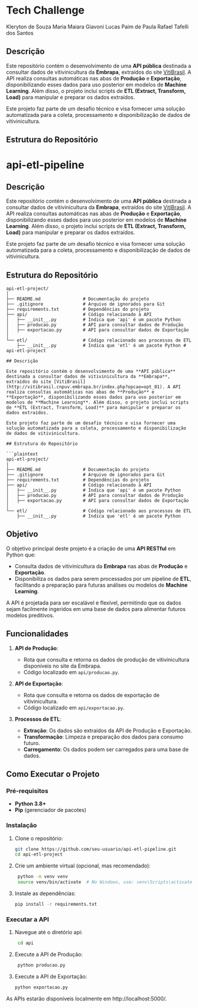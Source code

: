 # Tech Challenge
Kleryton de Souza Maria
Maiara Giavoni
Lucas Paim de Paula
Rafael Tafelli dos Santos

## Descrição

Este repositório contém o desenvolvimento de uma **API pública** destinada a consultar dados de vitivinicultura da **Embrapa**, extraídos do site [VitiBrasil](http://vitibrasil.cnpuv.embrapa.br/index.php?opcao=opt_01). A API realiza consultas automáticas nas abas de **Produção** e **Exportação**, disponibilizando esses dados para uso posterior em modelos de **Machine Learning**. Além disso, o projeto inclui scripts de **ETL (Extract, Transform, Load)** para manipular e preparar os dados extraídos.

Este projeto faz parte de um desafio técnico e visa fornecer uma solução automatizada para a coleta, processamento e disponibilização de dados de vitivinicultura.

## Estrutura do Repositório

# api-etl-pipeline

## Descrição

Este repositório contém o desenvolvimento de uma **API pública** destinada a consultar dados de vitivinicultura da **Embrapa**, extraídos do site [VitiBrasil](http://vitibrasil.cnpuv.embrapa.br/index.php?opcao=opt_01). A API realiza consultas automáticas nas abas de **Produção** e **Exportação**, disponibilizando esses dados para uso posterior em modelos de **Machine Learning**. Além disso, o projeto inclui scripts de **ETL (Extract, Transform, Load)** para manipular e preparar os dados extraídos.

Este projeto faz parte de um desafio técnico e visa fornecer uma solução automatizada para a coleta, processamento e disponibilização de dados de vitivinicultura.

## Estrutura do Repositório

```plaintext
api-etl-project/
│
├── README.md                # Documentação do projeto
├── .gitignore               # Arquivo de ignorados para Git
├── requirements.txt         # Dependências do projeto
├── api/                     # Código relacionado à API
│   ├── __init__.py          # Indica que 'api' é um pacote Python
│   ├── producao.py          # API para consultar dados de Produção
│   ├── exportacao.py        # API para consultar dados de Exportação
│
└── etl/                     # Código relacionado aos processos de ETL
    ├── __init__.py          # Indica que 'etl' é um pacote Python # api-etl-project

## Descrição

Este repositório contém o desenvolvimento de uma **API pública** destinada a consultar dados de vitivinicultura da **Embrapa**, extraídos do site [VitiBrasil](http://vitibrasil.cnpuv.embrapa.br/index.php?opcao=opt_01). A API realiza consultas automáticas nas abas de **Produção** e **Exportação**, disponibilizando esses dados para uso posterior em modelos de **Machine Learning**. Além disso, o projeto inclui scripts de **ETL (Extract, Transform, Load)** para manipular e preparar os dados extraídos.

Este projeto faz parte de um desafio técnico e visa fornecer uma solução automatizada para a coleta, processamento e disponibilização de dados de vitivinicultura.

## Estrutura do Repositório

```plaintext
api-etl-project/
│
├── README.md                # Documentação do projeto
├── .gitignore               # Arquivo de ignorados para Git
├── requirements.txt         # Dependências do projeto
├── api/                     # Código relacionado à API
│   ├── __init__.py          # Indica que 'api' é um pacote Python
│   ├── producao.py          # API para consultar dados de Produção
│   ├── exportacao.py        # API para consultar dados de Exportação
│
└── etl/                     # Código relacionado aos processos de ETL
    ├── __init__.py          # Indica que 'etl' é um pacote Python
```
## Objetivo

O objetivo principal deste projeto é a criação de uma **API RESTful** em Python que:
- Consulta dados de vitivinicultura da **Embrapa** nas abas de **Produção** e **Exportação**.
- Disponibiliza os dados para serem processados por um pipeline de **ETL**, facilitando a preparação para futuras análises ou modelos de **Machine Learning**.

A API é projetada para ser escalável e flexível, permitindo que os dados sejam facilmente ingeridos em uma base de dados para alimentar futuros modelos preditivos.

## Funcionalidades

1. **API de Produção**:
   - Rota que consulta e retorna os dados de produção de vitivinicultura disponíveis no site da Embrapa.
   - Código localizado em `api/producao.py`.

2. **API de Exportação**:
   - Rota que consulta e retorna os dados de exportação de vitivinicultura.
   - Código localizado em `api/exportacao.py`.

3. **Processos de ETL**:
   - **Extração**: Os dados são extraídos da API de Produção e Exportação.
   - **Transformação**: Limpeza e preparação dos dados para consumo futuro.
   - **Carregamento**: Os dados podem ser carregados para uma base de dados.

## Como Executar o Projeto

### Pré-requisitos

- **Python 3.8+**
- **Pip** (gerenciador de pacotes)

### Instalação

1. Clone o repositório:
   ```bash
   git clone https://github.com/seu-usuario/api-etl-pipeline.git
   cd api-etl-project

2. Crie um ambiente virtual (opcional, mas recomendado):
   ```bash
    python -m venv venv
    source venv/bin/activate  # No Windows, use: venv\Scripts\activate

3. Instale as dependências:
    ```bash
    pip install -r requirements.txt

### Executar a API

1. Navegue até o diretório api:
   ```bash
    cd api

2. Execute a API de Produção:
   ```bash
    python producao.py

3. Execute a API de Exportação:
    ```bash
    python exportacao.py

As APIs estarão disponíveis localmente em http://localhost:5000/.

